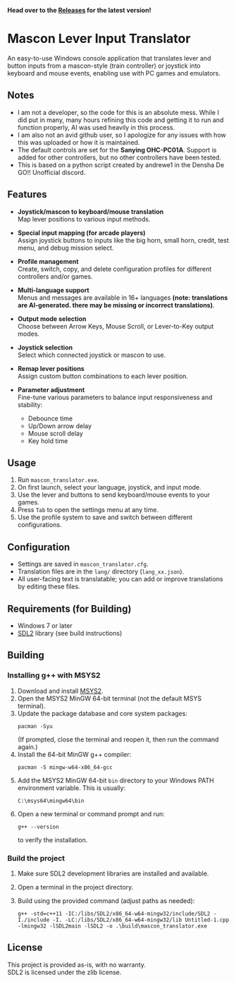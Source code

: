 
**Head over to the [Releases](https://github.com/NekoOkto/mascon-translator/releases) for the latest version!**

# Mascon Lever Input Translator

An easy-to-use Windows console application that translates lever and button inputs from a mascon-style (train controller) or joystick into keyboard and mouse events, enabling use with PC games and emulators. 

## Notes
 - I am not a developer, so the code for this is an absolute mess. While I did put in many, many hours refining this code and getting it to run and function properly, AI was used heavily in this process. 
 - I am also not an avid github user, so I apologize for any issues with how this was uploaded or how it is maintained.
 - The default controls are set for the **Sanying OHC-PC01A**. Support is added for other controllers, but no other controllers have been tested.
 - This is based on a python script created by andrewe1 in the Densha De GO!! Unofficial discord. 

## Features

- **Joystick/mascon to keyboard/mouse translation**  
  Map lever positions to various input methods.
- **Special input mapping (for arcade players)**  
  Assign joystick buttons to inputs like the big horn, small horn, credit, test menu, and debug mission select.
- **Profile management**  
  Create, switch, copy, and delete configuration profiles for different controllers and/or games.
- **Multi-language support**  
  Menus and messages are available in 16+ languages **(note: translations are AI-generated. there may be missing or incorrect translations)**.

- **Output mode selection**  
  Choose between Arrow Keys, Mouse Scroll, or Lever-to-Key output modes.
- **Joystick selection**  
  Select which connected joystick or mascon to use.
- **Remap lever positions**  
  Assign custom button combinations to each lever position.

- **Parameter adjustment**  
  Fine-tune various parameters to balance input responsiveness and stability:
    - Debounce time
    - Up/Down arrow delay
    - Mouse scroll delay
    - Key hold time

## Usage

1. Run `mascon_translator.exe`.
2. On first launch, select your language, joystick, and input mode.
3. Use the lever and buttons to send keyboard/mouse events to your games.
4. Press `Tab` to open the settings menu at any time.
5. Use the profile system to save and switch between different configurations.

## Configuration

- Settings are saved in `mascon_translator.cfg`.
- Translation files are in the `lang/` directory (`lang_xx.json`).
- All user-facing text is translatable; you can add or improve translations by editing these files.

## Requirements (for Building)

- Windows 7 or later
- [SDL2](https://www.libsdl.org/) library (see build instructions)

## Building

### Installing g++ with MSYS2

1. Download and install [MSYS2](https://www.msys2.org/).
2. Open the MSYS2 MinGW 64-bit terminal (not the default MSYS terminal).
3. Update the package database and core system packages:
   ```
   pacman -Syu
   ```
   (If prompted, close the terminal and reopen it, then run the command again.)
4. Install the 64-bit MinGW g++ compiler:
   ```
   pacman -S mingw-w64-x86_64-gcc
   ```
5. Add the MSYS2 MinGW 64-bit `bin` directory to your Windows PATH environment variable. This is usually:
   ```
   C:\msys64\mingw64\bin
   ```
6. Open a new terminal or command prompt and run:
   ```
   g++ --version
   ```
   to verify the installation.

### Build the project

1. Make sure SDL2 development libraries are installed and available.
2. Open a terminal in the project directory.
3. Build using the provided command (adjust paths as needed):

   ```
   g++ -std=c++11 -IC:/libs/SDL2/x86_64-w64-mingw32/include/SDL2 -I./include -I. -LC:/libs/SDL2/x86_64-w64-mingw32/lib Untitled-1.cpp -lmingw32 -lSDL2main -lSDL2 -o .\build\mascon_translator.exe
   ```


## License

This project is provided as-is, with no warranty.  
SDL2 is licensed under the zlib license.

